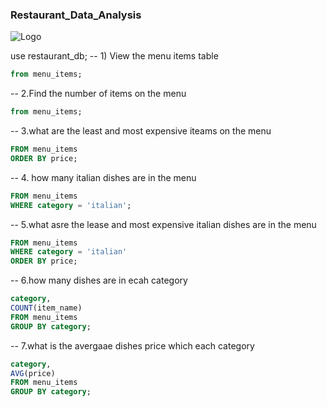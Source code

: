### Restaurant_Data_Analysis

![Logo]()


use restaurant_db;
-- 1) View the menu items table

```sql SELECT *
from menu_items;
```
-- 2.Find the number of items on the menu

```sql SELECT count(*)
from menu_items;
```
-- 3.what are the least and most expensive iteams on the menu

```sql SELECT  *
FROM menu_items
ORDER BY price;
```

-- 4. how many italian dishes are in the menu

```sql SELECT  COUNT(*)
FROM menu_items
WHERE category = 'italian';
```
-- 5.what asre the lease and most expensive italian dishes are in the menu

```sql SELECT *
FROM menu_items
WHERE category = 'italian'
ORDER BY price; 
```
-- 6.how many dishes are in ecah category

```sql SELECT
category,
COUNT(item_name)
FROM menu_items
GROUP BY category;
```

-- 7.what is the avergaae dishes price which each category


```sql SELECT
category,
AVG(price)
FROM menu_items
GROUP BY category;
```
